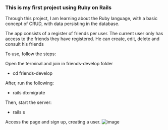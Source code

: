 ### This is my first project using Ruby on Rails

Through this project, I am learning about the Ruby language, with a basic concept of CRUD, with data persisting in the database.

The app consists of a register of friends per user.
The current user only has access to the friends they have registered.
He can create, edit, delete and consult his friends

To use, follow the steps:

Open the terminal and join in friends-develop folder
   - cd friends-develop

After, run the following:
   - rails db:migrate

Then, start the server:
   - rails s

Access the page and sign up, creating a user.
![image](https://github.com/sandrodarrieux/rails_project/assets/58885740/1fd5141f-6a80-4578-93e0-583b2788476a)
